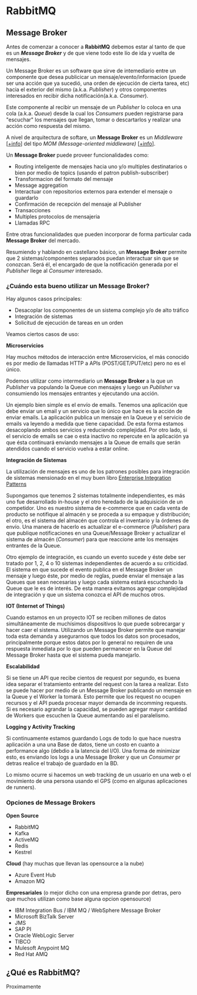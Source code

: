 # RabbitMQ

## Message Broker

Antes de comenzar a conocer a **RabbitMQ** debemos estar al tanto de que es un _**Message Broker**_ y de que viene todo este lío de ida y vuelta de mensajes.

Un Message Broker es un software que sirve de intemediario entre un componente que desea publicicar un mensaje/evento/informacion (puede ser una acción que ya sucedió, una orden de ejecución de cierta tarea, etc) hacia el exterior del mismo (a.k.a. _Publisher_) y otros componentes interesados en recibir dicha notificación(a.k.a. _Consumer_).

Este componente al recibir un mensaje de un _Publisher_ lo coloca en una cola (a.k.a. _Queue_) desde la cual los _Consumers_ pueden registrarse para "escuchar" los mensajes que llegan, tomar o descartarlos y realizar una acción como respuesta del mismo.

A nivel de arquitectura de softare, un __Message Broker__ es un _Middleware_ [[+info](https://es.wikipedia.org/wiki/Middleware)] del tipo _MOM (Message-oriented middleware)_ [[+info](https://en.wikipedia.org/wiki/Message-oriented_middleware)].

Un **Message Broker** puede proveer funcionalidades como:

* Routing inteligente de mensajes hacia uno y/o multiples destinatarios o bien por medio de topics (usando el patron publish-subscriber)
* Transformacion del formato del mensaje
* Message aggregation
* Interactuar con repositorios externos para extender el mensaje o guardarlo
* Confirmación de recepción del mensaje al Publisher
* Transacciones
* Multiples protocolos de mensajeria
* Llamadas RPC

Entre otras funcionalidades que pueden incorporar de forma particular cada **Message Broker** del mercado.

Resumiendo y hablando en castellano básico, un **Message Broker** permite que 2 sistemas/componentes separados puedan interactuar sin que se conozcan. Será él, el encargado de que la notificación generada por el _Publisher_ llege al _Consumer_ interesado.

### ¿Cuándo esta bueno utilizar un Message Broker?

Hay algunos casos principales:

* Desacoplar los componentes de un sistema complejo y/o de alto tráfico
* Integración de sistemas
* Solicitud de ejecución de tareas en un orden

Veamos ciertos casos de uso:

__Microservicios__

Hay muchos métodos de interacción entre Microservicios, el más conocido es por medio de llamadas HTTP a APIs (POST/GET/PUT/etc) pero no es el único.

Podemos utilizar como intermediario un __Message Broker__ a la que un _Publisher_ va populando la Queue con mensajes y luego un _Publisher_ va consumiendo los mensajes entrantes y ejecutando una acción.

Un ejemplo bien simple es el envío de emails. Tenemos una aplicación que debe enviar un email y un servicio que lo único que hace es la acción de enviar emails. La aplicación publica un mensaje en la Queue y el servicio de emails va leyendo a medida que tiene capacidad.
De esta forma estamos desacoplando ambos servicios y reduciendo complejidad. Por otro lado, si el servicio de emails se cae o esta inactivo no repercute en la aplicación ya que ésta continuará enviando mensajes a la Queue de emails que serán atendidos cuando el servicio vuelva a estar online.

__Integración de Sistemas__

La utilización de mensajes es uno de los patrones posibles para integración de sistemas mensionado en el muy buen libro [Enterprise Integration Patterns](https://www.enterpriseintegrationpatterns.com/)

Supongamos que tenemos 2 sistemas totalmente independientes, es más uno fue desarrollado in-house y el otro heredado de la adquisición de un competidor. 
Uno es nuestro sistema de e-commerce que en cada venta de producto se notifique al almacén y se proceda a su empaque y distribución; el otro, es el sistema del almacén que controla el inventario y la órdenes de envío.
Una manera de hacerlo es actualizar el e-commerce (_Publisher_) para que publique notificaciones en una Queue/Message Broker y actualizar el sistema de almacén (_Consumer_) para que reaccione ante los mensajes entrantes de la Queue.

Otro ejemplo de integración, es cuando un evento sucede y éste debe ser tratado por 1, 2, 4 o 10 sistemas independientes de acuerdo a su criticidad. El sistema en que sucede el evento publica en el Message Broker un mensaje y luego éste, por medio de reglas, puede enviar el mensaje a las Queues que sean necesarias y luego cada sistema estará escuchando la Queue que le es de interés. De esta manera evitamos agregar complejidad de integración y que un sistema conozca el API de muchos otros.

__IOT (Internet of Things)__

Cuando estamos en un proyecto IOT se reciben millones de datos simultáneamente de muchísimos dispositivos lo que puede sobrecargar y hacer caer el sistema. Utilizando un Message Broker permite que manejar toda esta demanda y asegurarnos que todos los datos son procesados, principalmente porque estos datos por lo general no requiren de una respuesta inmediata por lo que pueden permanecer en la Queue del Message Broker hasta que el sistema pueda manejarlo.

__Escalabilidad__

Si se tiene un API que recibe cientos de request por segundo, es buena idea separar el tratamiento entrante del request con la tarea a realizar. Esto se puede hacer por medio de un Message Broker publicando un mensaje en la Queue y el Worker la tomará. Esto permite que los request no ocupen recursos y el API pueda procesar mayor demanda de incomming requests. Si es necesario agrandar la capacidad, se pueden agregar mayor cantidad de Workers que escuchen la Queue aumentando así el paralelismo.

__Logging y Activity Tracking__

Si continuamente estamos guardando Logs de todo lo que hace nuestra aplicación a una una Base de datos, tiene un costo en cuanto a performance algo (debdio a la latencia del I/O). Una forma de minimizar esto, es enviando los logs a una Message Broker y que un _Consumer_ pr detras realice el trabajo de guardado en la BD.

Lo mismo ocurre si hacemos un web tracking de un usuario en una web o el movimiento de una persona usando el GPS (como en algunas aplicaciones de runners).

### Opciones de Message Brokers

__Open Source__

* RabbitMQ
* Kafka
* ActiveMQ
* Redis
* Kestrel

__Cloud__ (hay muchas que llevan las opensource a la nube)

* Azure Event Hub
* Amazon MQ

__Empresariales__ (o mejor dicho con una empresa grande por detras, pero que muchos utilizan como base alguna opcion opensource)

* IBM Integration Bus / IBM MQ / WebSphere Message Broker
* Microsoft BizTalk Server
* JMS
* SAP PI
* Oracle WebLogic Server
* TIBCO
* Mulesoft Anypoint MQ
* Red Hat AMQ

## ¿Qué es RabbitMQ?

Proximamente